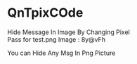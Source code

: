 # QnTpixCOde
Hide Message In Image By Changing Pixel  
Pass for test.png Image : 8y@vFh

You can Hide Any Msg In Png Picture
